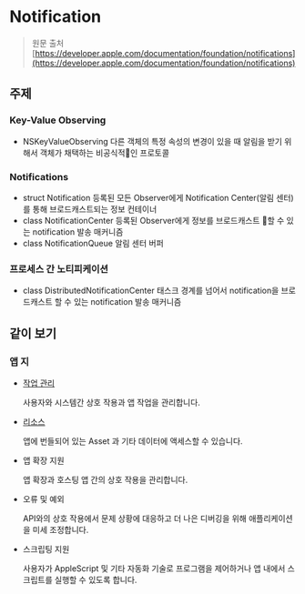 # Notification

> 원문 출처  
> [https://developer.apple.com/documentation/foundation/notifications](https://developer.apple.com/documentation/foundation/notifications)

## 주제

### Key-Value Observing

* NSKeyValueObserving 다른 객체의 특정 속성의 변경이 있을 때 알림을 받기 위해서 객체가 채택하는 비공식적인 프로토콜

### Notifications

* struct Notification 등록된 모든 Observer에게 Notification Center\(알림 센터\)를 통해 브로드캐스트되는 정보 컨테이너
* class NotificationCenter 등록된 Observer에게 정보를 브로드캐스트 할 수 있는 notification 발송 매커니즘
* class NotificationQueue 알림 센터 버퍼

### 프로세스 간 노티피케이션

* class DistributedNotificationCenter 태스크 경계를 넘어서 notification을 브로드캐스트 할 수 있는 notification 발송 매커니즘

## 같이 보기

### 앱 지

* [작업 관리](../task-management/)

  사용자와 시스템간 상호 작용과 앱 작업을 관리합니다.

* [리소스](../resources/)

  앱에 번들되어 있는 Asset 과 기타 데이터에 액세스할 수 있습니다.

* 앱 확장 지원

  앱 확장과 호스팅 앱 간의 상호 작용을 관리합니다.

* 오류 및 예외

  API와의 상호 작용에서 문제 상황에 대응하고 더 나은 디버깅을 위해 애플리케이션을 미세 조정합니다.

* 스크립팅 지원

  사용자가 AppleScript 및 기타 자동화 기술로 프로그램을 제어하거나 앱 내에서 스크립트를 실행할 수 있도록 합니다.

